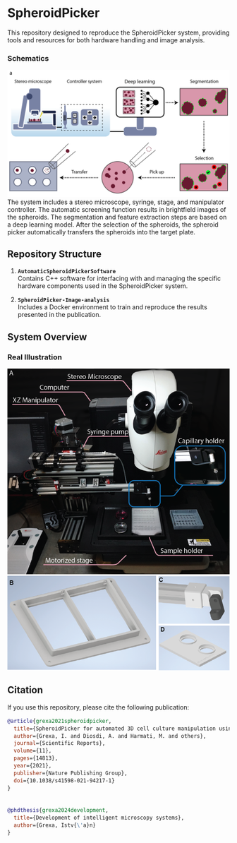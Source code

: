 # SpheroidPicker  

This repository designed to reproduce the SpheroidPicker system, providing tools and resources for both hardware handling and image analysis. 

### Schematics  

![Schematics](./images/schematics.png)  
The system includes a stereo microscope, syringe, stage, and manipulator controller. The automatic screening function results in brightfield images of the spheroids. The segmentation and feature extraction steps are based on a deep learning model. After the selection of the spheroids, the spheroid picker automatically transfers the spheroids into the target plate.

## Repository Structure  

1. **`AutomaticSpheroidPickerSoftware`**  
   Contains C++ software for interfacing with and managing the specific hardware components used in the SpheroidPicker system.  

2. **`SpheroidPicker-Image-analysis`**  
   Includes a Docker environment to train and reproduce the results presented in the publication.  

## System Overview  

### Real Illustration  
![Real Illustration](./images/Realillustration-02.png)  



## Citation  

If you use this repository, please cite the following publication:  




```bibtex
@article{grexa2021spheroidpicker,  
  title={SpheroidPicker for automated 3D cell culture manipulation using deep learning},  
  author={Grexa, I. and Diosdi, A. and Harmati, M. and others},  
  journal={Scientific Reports},  
  volume={11},  
  pages={14813},  
  year={2021},  
  publisher={Nature Publishing Group},  
  doi={10.1038/s41598-021-94217-1}  
}


@phdthesis{grexa2024development,
  title={Development of intelligent microscopy systems},
  author={Grexa, Istv{\'a}n}
}